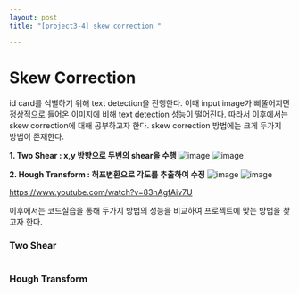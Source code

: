 ```yaml
---
layout: post 
title: "[project3-4] skew correction "

---
```


# Skew Correction
id card를 식별하기 위해 text detection을 진행한다. 
이때 input image가 삐뚤어지면 정상적으로 들어온 이미지에 비해 text detection 성능이 떨어진다.
따라서 이후에서는 skew correction에 대해 공부하고자 한다.
skew correction 방법에는 크게 두가지 방법이 존재한다. 


**1. Two Shear : x,y 방향으로 두번의 shear을 수행**
![image](https://user-images.githubusercontent.com/86705085/145908034-b46b68e9-3d23-4bde-8b12-c77c39313adc.png)
![image](https://user-images.githubusercontent.com/86705085/145907960-3dea3dbe-1d1f-49a9-a111-8679cb5cbe9c.png)


**2. Hough Transform  : 허프변환으로 각도를 추출하여 수정**
![image](https://user-images.githubusercontent.com/86705085/145908490-21d30d13-813f-4a7e-958b-ad90d250ab1e.png)
![image](https://user-images.githubusercontent.com/86705085/145908529-ea9ce72a-eb91-4d2c-90ac-061c328a1be1.png)

https://www.youtube.com/watch?v=83nAgfAiv7U


이후에서는 코드실습을 통해 두가지 방법의 성능을 비교하여 프로젝트에 맞는 방법을 찾고자 한다.

### Two Shear
```python


```

### Hough Transform
```python


```



